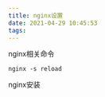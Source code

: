 ```yaml
---
title: nginx设置
date: 2021-04-29 10:45:53
tags:
---
```


nginx相关命令

 `nginx -s reload`

nginx安装
<!-- more -->
